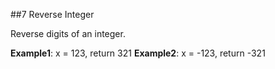 ##7 Reverse Integer 

Reverse digits of an integer.

**Example1**: x = 123, return 321
**Example2**: x = -123, return -321